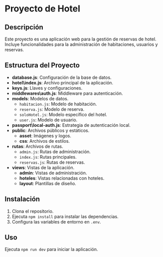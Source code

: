 # Proyecto de Hotel

## Descripción
Este proyecto es una aplicación web para la gestión de reservas de hotel. Incluye funcionalidades para la administración de habitaciones, usuarios y reservas.

## Estructura del Proyecto

- **database.js**: Configuración de la base de datos.
- **hotel\index.js**: Archivo principal de la aplicación.
- **keys.js**: Llaves y configuraciones.
- **middlewares\auth.js**: Middleware para autenticación.
- **models**: Modelos de datos.
  - `habitacion.js`: Modelo de habitación.
  - `reserva.js`: Modelo de reserva.
  - `soloHotel.js`: Modelo específico del hotel.
  - `user.js`: Modelo de usuario.
- **passport\local-auth.js**: Estrategia de autenticación local.
- **public**: Archivos públicos y estáticos.
  - **asset**: Imágenes y logos.
  - **css**: Archivos de estilos.
- **rutas**: Archivos de rutas.
  - `admin.js`: Rutas de administración.
  - `index.js`: Rutas principales.
  - `reservas.js`: Rutas de reservas.
- **views**: Vistas de la aplicación.
  - **admin**: Vistas de administración.
  - **hoteles**: Vistas relacionadas con hoteles.
  - **layout**: Plantillas de diseño.

## Instalación
1. Clona el repositorio.
2. Ejecuta `npm install` para instalar las dependencias.
3. Configura las variables de entorno en `.env`.

## Uso
Ejecuta `npm run dev` para iniciar la aplicación.